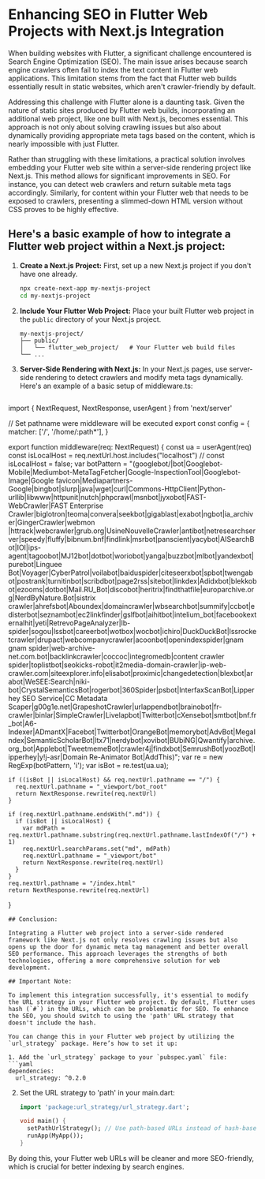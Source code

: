 
# Enhancing SEO in Flutter Web Projects with Next.js Integration

When building websites with Flutter, a significant challenge encountered is Search Engine Optimization (SEO). The main issue arises because search engine crawlers often fail to index the text content in Flutter web applications. This limitation stems from the fact that Flutter web builds essentially result in static websites, which aren't crawler-friendly by default.

Addressing this challenge with Flutter alone is a daunting task. Given the nature of static sites produced by Flutter web builds, incorporating an additional web project, like one built with Next.js, becomes essential. This approach is not only about solving crawling issues but also about dynamically providing appropriate meta tags based on the content, which is nearly impossible with just Flutter.

Rather than struggling with these limitations, a practical solution involves embedding your Flutter web site within a server-side rendering project like Next.js. This method allows for significant improvements in SEO. For instance, you can detect web crawlers and return suitable meta tags accordingly. Similarly, for content within your Flutter web that needs to be exposed to crawlers, presenting a slimmed-down HTML version without CSS proves to be highly effective.

## Here's a basic example of how to integrate a Flutter web project within a Next.js project:

1. **Create a Next.js Project:**
   First, set up a new Next.js project if you don't have one already.
   ```bash
   npx create-next-app my-nextjs-project
   cd my-nextjs-project
   ```

2. **Include Your Flutter Web Project:**
   Place your built Flutter web project in the `public` directory of your Next.js project.
   ```plaintext
   my-nextjs-project/
   ├── public/
   │   └── flutter_web_project/   # Your Flutter web build files
   └── ...
   ```

3. **Server-Side Rendering with Next.js:**
   In your Next.js pages, use server-side rendering to detect crawlers and modify meta tags dynamically. Here's an example of a basic setup of middleware.ts:
   ```jsx
  import { NextRequest, NextResponse, userAgent } from 'next/server'

  // Set pathname were middleware will be executed
  export const config = {
    matcher: ['/', '/home/:path*'],
  }

  export function middleware(req: NextRequest) {
    const ua = userAgent(req)
    const isLocalHost = req.nextUrl.host.includes("localhost")
    // const isLocalHost = false;
    var botPattern = "(googlebot\/|bot|Googlebot-Mobile|Mediumbot-MetaTagFetcher|Google-InspectionTool|Googlebot-Image|Google favicon|Mediapartners-Google|bingbot|slurp|java|wget|curl|Commons-HttpClient|Python-urllib|libwww|httpunit|nutch|phpcrawl|msnbot|jyxobot|FAST-WebCrawler|FAST Enterprise Crawler|biglotron|teoma|convera|seekbot|gigablast|exabot|ngbot|ia_archiver|GingerCrawler|webmon |httrack|webcrawler|grub.org|UsineNouvelleCrawler|antibot|netresearchserver|speedy|fluffy|bibnum.bnf|findlink|msrbot|panscient|yacybot|AISearchBot|IOI|ips-agent|tagoobot|MJ12bot|dotbot|woriobot|yanga|buzzbot|mlbot|yandexbot|purebot|Linguee Bot|Voyager|CyberPatrol|voilabot|baiduspider|citeseerxbot|spbot|twengabot|postrank|turnitinbot|scribdbot|page2rss|sitebot|linkdex|Adidxbot|blekkobot|ezooms|dotbot|Mail.RU_Bot|discobot|heritrix|findthatfile|europarchive.org|NerdByNature.Bot|sistrix crawler|ahrefsbot|Aboundex|domaincrawler|wbsearchbot|summify|ccbot|edisterbot|seznambot|ec2linkfinder|gslfbot|aihitbot|intelium_bot|facebookexternalhit|yeti|RetrevoPageAnalyzer|lb-spider|sogou|lssbot|careerbot|wotbox|wocbot|ichiro|DuckDuckBot|lssrocketcrawler|drupact|webcompanycrawler|acoonbot|openindexspider|gnam gnam spider|web-archive-net.com.bot|backlinkcrawler|coccoc|integromedb|content crawler spider|toplistbot|seokicks-robot|it2media-domain-crawler|ip-web-crawler.com|siteexplorer.info|elisabot|proximic|changedetection|blexbot|arabot|WeSEE:Search|niki-bot|CrystalSemanticsBot|rogerbot|360Spider|psbot|InterfaxScanBot|Lipperhey SEO Service|CC Metadata Scaper|g00g1e.net|GrapeshotCrawler|urlappendbot|brainobot|fr-crawler|binlar|SimpleCrawler|Livelapbot|Twitterbot|cXensebot|smtbot|bnf.fr_bot|A6-Indexer|ADmantX|Facebot|Twitterbot|OrangeBot|memorybot|AdvBot|MegaIndex|SemanticScholarBot|ltx71|nerdybot|xovibot|BUbiNG|Qwantify|archive.org_bot|Applebot|TweetmemeBot|crawler4j|findxbot|SemrushBot|yoozBot|lipperhey|y!j-asr|Domain Re-Animator Bot|AddThis)";
    var re = new RegExp(botPattern, 'i');
    var isBot = re.test(ua.ua);

    if ((isBot || isLocalHost) && req.nextUrl.pathname == "/") {
      req.nextUrl.pathname = "_viewport/bot_root"
      return NextResponse.rewrite(req.nextUrl)
    }

    if (req.nextUrl.pathname.endsWith(".md")) {
      if (isBot || isLocalHost) {
        var mdPath = req.nextUrl.pathname.substring(req.nextUrl.pathname.lastIndexOf("/") + 1)
        req.nextUrl.searchParams.set("md", mdPath)
        req.nextUrl.pathname = "_viewport/bot"
        return NextResponse.rewrite(req.nextUrl)
      }
    }
    req.nextUrl.pathname = "/index.html"
    return NextResponse.rewrite(req.nextUrl)
  }
   ```
## Conclusion:

Integrating a Flutter web project into a server-side rendered framework like Next.js not only resolves crawling issues but also opens up the door for dynamic meta tag management and better overall SEO performance. This approach leverages the strengths of both technologies, offering a more comprehensive solution for web development.

## Important Note:

To implement this integration successfully, it's essential to modify the URL strategy in your Flutter web project. By default, Flutter uses hash (`#`) in the URLs, which can be problematic for SEO. To enhance the SEO, you should switch to using the 'path' URL strategy that doesn't include the hash.

You can change this in your Flutter web project by utilizing the `url_strategy` package. Here’s how to set it up:

1. Add the `url_strategy` package to your `pubspec.yaml` file:
   ```yaml
   dependencies:
     url_strategy: ^0.2.0
   ```

2. Set the URL strategy to 'path' in your main.dart:
   ```dart
   import 'package:url_strategy/url_strategy.dart';

   void main() {
     setPathUrlStrategy(); // Use path-based URLs instead of hash-based
     runApp(MyApp());
   }
   ```

By doing this, your Flutter web URLs will be cleaner and more SEO-friendly, which is crucial for better indexing by search engines.